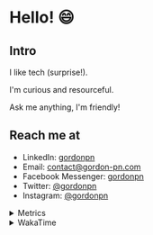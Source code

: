 # Hello! 😄

## Intro

I like tech (surprise!).

I'm curious and resourceful.

Ask me anything, I'm friendly!

## Reach me at

- LinkedIn: [gordonpn](https://www.linkedin.com/in/gordonpn/)
- Email: [contact@gordon-pn.com](mailto:contact@gordon-pn.com)
- Facebook Messenger: [gordonpn](https://www.messenger.com/t/Gordonpn)
- Twitter: [@gordonpn](https://twitter.com/Gordonpn)
- Instagram: [@gordonpn](https://www.instagram.com/gordonpn/)

<details>
  <summary>Metrics</summary>

  <img align="center" src="https://github.com/gordonpn/gordonpn/blob/master/github-metrics.svg" alt="GitHub Metrics">

</details>

<details>
  <summary>WakaTime</summary>

  <!--START_SECTION:waka-->
📊 **This Week I Spent My Time On** 

```text
💬 Programming Languages: 
XML                      2 hrs 54 mins       ██████████░░░░░░░░░░░░░░░   40.81 % 
Java                     2 hrs 24 mins       ████████░░░░░░░░░░░░░░░░░   33.75 % 
Brazil Dependency Config 45 mins             ███░░░░░░░░░░░░░░░░░░░░░░   10.64 % 
Makefile                 42 mins             ██░░░░░░░░░░░░░░░░░░░░░░░   10.00 % 
Bash                     7 mins              ░░░░░░░░░░░░░░░░░░░░░░░░░   01.82 % 

🔥 Editors: 
IntelliJ IDEA            6 hrs 56 mins       ████████████████████████░   97.51 % 
VS Code                  9 mins              █░░░░░░░░░░░░░░░░░░░░░░░░   02.24 % 
Cursor                   1 min               ░░░░░░░░░░░░░░░░░░░░░░░░░   00.25 % 
```


 Last Updated on 04/11/2024 10:25:27 UTC
<!--END_SECTION:waka-->
</details>
